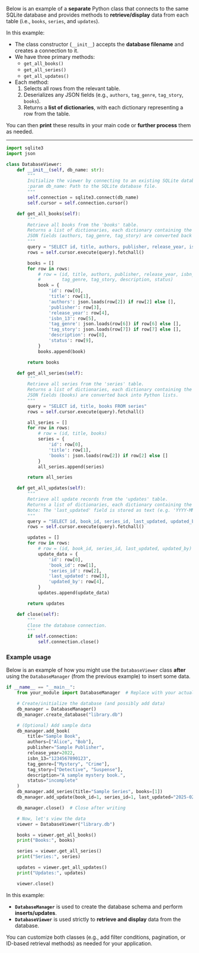 Below is an example of a **separate** Python class that connects to the same SQLite database and provides methods to **retrieve/display** data from each table (i.e., `books`, `series`, and `updates`). 

In this example:

- The class constructor (`__init__`) accepts the **database filename** and creates a connection to it.
- We have three primary methods:
  - `get_all_books()`
  - `get_all_series()`
  - `get_all_updates()`
- Each method:
  1. Selects all rows from the relevant table.
  2. Deserializes any JSON fields (e.g., `authors`, `tag_genre`, `tag_story`, `books`).
  3. Returns a **list of dictionaries**, with each dictionary representing a row from the table.

You can then **print** these results in your main code or **further process** them as needed.

---

```python
import sqlite3
import json

class DatabaseViewer:
    def __init__(self, db_name: str):
        """
        Initialize the viewer by connecting to an existing SQLite database.
        :param db_name: Path to the SQLite database file.
        """
        self.connection = sqlite3.connect(db_name)
        self.cursor = self.connection.cursor()

    def get_all_books(self):
        """
        Retrieve all books from the 'books' table.
        Returns a list of dictionaries, each dictionary containing the book data.
        JSON fields (authors, tag_genre, tag_story) are converted back into Python lists.
        """
        query = "SELECT id, title, authors, publisher, release_year, isbn_13, tag_genre, tag_story, description, status FROM books"
        rows = self.cursor.execute(query).fetchall()

        books = []
        for row in rows:
            # row = (id, title, authors, publisher, release_year, isbn_13, 
            #        tag_genre, tag_story, description, status)
            book = {
                'id': row[0],
                'title': row[1],
                'authors': json.loads(row[2]) if row[2] else [],
                'publisher': row[3],
                'release_year': row[4],
                'isbn_13': row[5],
                'tag_genre': json.loads(row[6]) if row[6] else [],
                'tag_story': json.loads(row[7]) if row[7] else [],
                'description': row[8],
                'status': row[9],
            }
            books.append(book)

        return books

    def get_all_series(self):
        """
        Retrieve all series from the 'series' table.
        Returns a list of dictionaries, each dictionary containing the series data.
        JSON fields (books) are converted back into Python lists.
        """
        query = "SELECT id, title, books FROM series"
        rows = self.cursor.execute(query).fetchall()

        all_series = []
        for row in rows:
            # row = (id, title, books)
            series = {
                'id': row[0],
                'title': row[1],
                'books': json.loads(row[2]) if row[2] else []
            }
            all_series.append(series)

        return all_series

    def get_all_updates(self):
        """
        Retrieve all update records from the 'updates' table.
        Returns a list of dictionaries, each dictionary containing the update data.
        Note: The 'last_updated' field is stored as text (e.g. 'YYYY-MM-DD') by default.
        """
        query = "SELECT id, book_id, series_id, last_updated, updated_by FROM updates"
        rows = self.cursor.execute(query).fetchall()

        updates = []
        for row in rows:
            # row = (id, book_id, series_id, last_updated, updated_by)
            update_data = {
                'id': row[0],
                'book_id': row[1],
                'series_id': row[2],
                'last_updated': row[3],
                'updated_by': row[4],
            }
            updates.append(update_data)

        return updates

    def close(self):
        """
        Close the database connection.
        """
        if self.connection:
            self.connection.close()
```

### Example usage

Below is an example of how you might use the `DatabaseViewer` class **after** using the `DatabaseManager` (from the previous example) to insert some data.

```python
if __name__ == "__main__":
    from your_module import DatabaseManager  # Replace with your actual import

    # Create/initialize the database (and possibly add data)
    db_manager = DatabaseManager()
    db_manager.create_database("library.db")

    # (Optional) Add sample data
    db_manager.add_book(
        title="Sample Book",
        authors=["Alice", "Bob"],
        publisher="Sample Publisher",
        release_year=2022,
        isbn_13="1234567890123",
        tag_genre=["Mystery", "Crime"],
        tag_story=["Detective", "Suspense"],
        description="A sample mystery book.",
        status="incomplete"
    )
    db_manager.add_series(title="Sample Series", books=[1])
    db_manager.add_update(book_id=1, series_id=1, last_updated="2025-02-16", updated_by="TestUser")

    db_manager.close()  # Close after writing

    # Now, let's view the data
    viewer = DatabaseViewer("library.db")

    books = viewer.get_all_books()
    print("Books:", books)

    series = viewer.get_all_series()
    print("Series:", series)

    updates = viewer.get_all_updates()
    print("Updates:", updates)

    viewer.close()
```

In this example:

- **`DatabaseManager`** is used to create the database schema and perform **inserts/updates**.
- **`DatabaseViewer`** is used strictly to **retrieve and display** data from the database.

You can customize both classes (e.g., add filter conditions, pagination, or ID-based retrieval methods) as needed for your application.